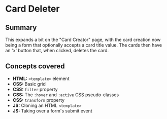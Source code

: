 # Card Deleter

## Summary
This expands a bit on the "Card Creator" page, with the card creation now being a form that optionally accepts a card title value. The cards then have an 'x' button that, when clicked, deletes the card.

## Concepts covered
* **HTML:** `<template>` element
* **CSS:** Basic grid
* **CSS:** `filter` property
* **CSS:** The `:hover` and `:active` CSS pseudo-classes
* **CSS:** `transform` property
* **JS:** Cloning an HTML `<template>`
* **JS:** Taking over a form's submit event

